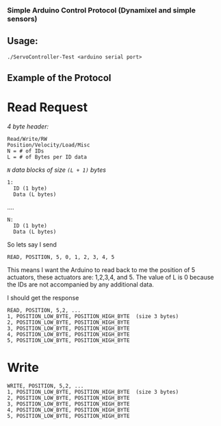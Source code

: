 ### Simple Arduino Control Protocol (Dynamixel and simple sensors)
## Usage:
    ./ServoController-Test <arduino serial port> 
## Example of the Protocol

# Read Request

 *4 byte header:*
    
    Read/Write/RW
    Position/Velocity/Load/Misc
    N = # of IDs
    L = # of Bytes per ID data

*`N` data blocks of size `(L + 1)` bytes*

    1:
      ID (1 byte)
      Data (L bytes)

....

    N:
      ID (1 byte)
      Data (L bytes)


  So lets say I send

    READ, POSITION, 5, 0, 1, 2, 3, 4, 5

  This means I want the Arduino to read back to me the position of 5 actuators, these actuators are: 1,2,3,4, and 5.  The value of L is 0 because the IDs are not accompanied by any additional data.

  I should get the response

    READ, POSITION, 5,2, ...
    1, POSITION_LOW_BYTE, POSITION_HIGH_BYTE  (size 3 bytes)
    2, POSITION_LOW_BYTE, POSITION_HIGH_BYTE
    3, POSITION_LOW_BYTE, POSITION_HIGH_BYTE
    4, POSITION_LOW_BYTE, POSITION_HIGH_BYTE
    5, POSITION_LOW_BYTE, POSITION_HIGH_BYTE

# Write

    WRITE, POSITION, 5,2, ...
    1, POSITION_LOW_BYTE, POSITION_HIGH_BYTE  (size 3 bytes)
    2, POSITION_LOW_BYTE, POSITION_HIGH_BYTE
    3, POSITION_LOW_BYTE, POSITION_HIGH_BYTE
    4, POSITION_LOW_BYTE, POSITION_HIGH_BYTE
    5, POSITION_LOW_BYTE, POSITION_HIGH_BYTE

